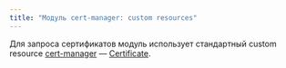 ```yaml
---
title: "Модуль cert-manager: custom resources"
---
```


Для запроса сертификатов модуль использует стандартный custom resource [cert-manager](https://cert-manager.io/) — [Certificate](https://cert-manager.io/docs/concepts/certificate/).
